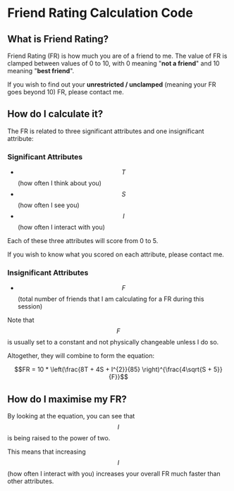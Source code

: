 # Friend Rating Calculation Code

## What is Friend Rating?

Friend Rating (FR) is how much you are of a friend to me. The value of FR is clamped between values of
0 to 10, with 0 meaning "**not a friend**" and 10 meaning "**best friend**".

If you wish to find out your **unrestricted / unclamped** (meaning your FR goes beyond 10) FR, please contact me.

## How do I calculate it?

The FR is related to three significant attributes and one insignificant attribute:

### Significant Attributes

- $$T$$ (how often I think about you)
- $$S$$ (how often I see you)
- $$I$$ (how often I interact with you)

Each of these three attributes will score from 0 to 5.

If you wish to know what you scored on each attribute, please contact me.

### Insignificant Attributes

- $$F$$ (total number of friends that I am calculating for a FR during this session)

Note that $$F$$ is usually set to a constant and not physically changeable unless I do so.

Altogether, they will combine to form the equation:

$$FR = 10 * \left(\frac{8T + 4S + I^{2}}{85} \right)^{\frac{4\sqrt{S + 5}}{F}}$$

## How do I maximise my FR?

By looking at the equation, you can see that $$I$$ is being raised to the power of two.

This means that increasing $$I$$ (how often I interact with you) increases your overall FR much faster than other attributes.
